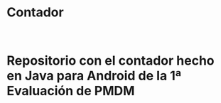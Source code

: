 # Contador
<br>
<h1>Repositorio con el contador hecho en Java para Android de la 1ª Evaluación de PMDM</h1>
